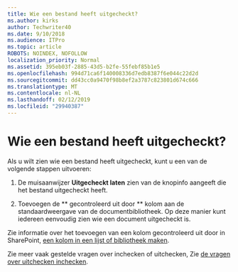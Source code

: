 ```yaml
---
title: Wie een bestand heeft uitgecheckt?
ms.author: kirks
author: Techwriter40
ms.date: 9/10/2018
ms.audience: ITPro
ms.topic: article
ROBOTS: NOINDEX, NOFOLLOW
localization_priority: Normal
ms.assetid: 395eb03f-2885-43d5-b2fe-55febf85b1e5
ms.openlocfilehash: 994d71ca6f140008336d7edb8387f6e044c22d2d
ms.sourcegitcommit: dd43cc0a9470f98b8ef2a3787c823801d674c666
ms.translationtype: MT
ms.contentlocale: nl-NL
ms.lasthandoff: 02/12/2019
ms.locfileid: "29940387"
---
```

# <a name="who-has-a-file-checked-out"></a>Wie een bestand heeft uitgecheckt?

Als u wilt zien wie een bestand heeft uitgecheckt, kunt u een van de volgende stappen uitvoeren:
  
1. De muisaanwijzer **Uitgecheckt laten** zien van de knopinfo aangeeft die het bestand uitgecheckt heeft. 
    
2. Toevoegen de ** gecontroleerd uit door ** kolom aan de standaardweergave van de documentbibliotheek. Op deze manier kunt iedereen eenvoudig zien wie een document uitgecheckt is. 
    
Zie informatie over het toevoegen van een kolom gecontroleerd uit door in SharePoint, [een kolom in een lijst of bibliotheek maken](https://go.microsoft.com/fwlink/?linkid=2019591). 
  
Zie meer vaak gestelde vragen over inchecken of uitchecken, Zie [de vragen over uitchecken inchecken](https://go.microsoft.com/fwlink/?linkid=2018786).
  

